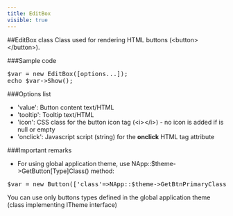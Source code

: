```yaml
---
title: EditBox
visible: true
---
```


##EditBox class
Class used for rendering HTML buttons (&lt;button&gt;&lt;/button&gt;).


###Sample code
<pre>
$var = new EditBox([options...]);
echo $var->Show();
</pre>


###Options list

- 'value': Button content text/HTML
- 'tooltip': Tooltip text/HTML
- 'icon': CSS class for the button icon tag (&lt;i&gt;&lt;/i&gt;) - no icon is added if is null or empty
- 'onclick': Javascript script (string) for the **onclick** HTML tag attribute


###Important remarks

- For using global application theme, use NApp::$theme->GetButton[Type]Class() method:
<pre>
$var = new Button(['class'=>NApp::$theme->GetBtnPrimaryClass('extra-css-class'),other options...]);
</pre>
You can use only buttons types defined in the global application theme (class implementing ITheme interface)